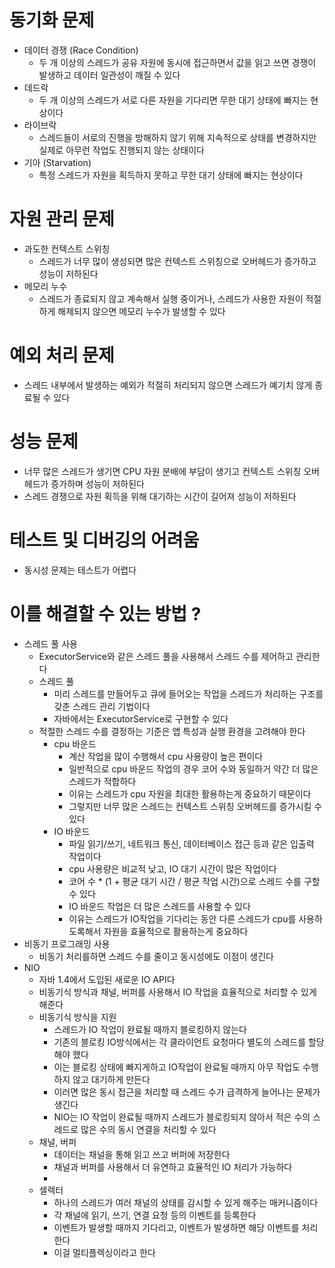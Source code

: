 # 동기화 문제
- 데이터 경쟁 (Race Condition)
    - 두 개 이상의 스레드가 공유 자원에 동시에 접근하면서 값을 읽고 쓰면 경쟁이 발생하고 데이터 일관성이 깨질 수 있다
- 데드락
    - 두 개 이상의 스레드가 서로 다른 자원을 기다리면 무한 대기 상태에 빠지는 현상이다
- 라이브락
    - 스레드들이 서로의 진행을 방해하지 않기 위해 지속적으로 상태를 변경하지만 실제로 아무런 작업도 진행되지 않는 상태이다
- 기아 (Starvation)
    - 특정 스레드가 자원을 획득하지 못하고 무한 대기 상태에 빠지는 현상이다
# 자원 관리 문제
- 과도한 컨텍스트 스위칭
    - 스레드가 너무 많이 생성되면 많은 컨텍스트 스위칭으로 오버헤드가 증가하고 성능이 저하된다
- 메모리 누수
    - 스레드가 종료되지 않고 계속해서 실행 중이거나, 스레드가 사용한 자원이 적절하게 해제되지 않으면 메모리 누수가 발생할 수 있다
# 예외 처리 문제
- 스레드 내부에서 발생하는 예외가 적절히 처리되지 않으면 스레드가 예기치 않게 종료될 수 있다
# 성능 문제
- 너무 많은 스레드가 생기면 CPU 자원 분배에 부담이 생기고 컨텍스트 스위칭 오버헤드가 증가하며 성능이 저하된다
- 스레드 경쟁으로 자원 획득을 위해 대기하는 시간이 길어져 성능이 저하된다
# 테스트 및 디버깅의 어려움
- 동시성 문제는 테스트가 어렵다

# 이를 해결할 수 있는 방법 ?
- 스레드 풀 사용
    - ExecutorService와 같은 스레드 풀을 사용해서 스레드 수를 제어하고 관리한다
    - 스레드 풀
        - 미리 스레드를 만들어두고 큐에 들어오는 작업을 스레드가 처리하는 구조를 갖춘 스레드 관리 기법이다
        - 자바에서는 ExecutorService로 구현할 수 있다
    - 적절한 스레드 수를 결정하는 기준은 앱 특성과 실행 환경을 고려해야 한다
        - cpu 바운드
            - 계산 작업을 많이 수행해서 cpu 사용량이 높은 편이다
            - 일반적으로 cpu 바운드 작업의 경우 코어 수와 동일하거 약간 더 많은 스레드가 적합하다
            - 이유는 스레드가 cpu 자원을 최대한 활용하는게 중요하기 때문이다
            - 그렇지만 너무 많은 스레드는 컨텍스트 스위칭 오버헤드를 증가시킬 수 있다
        - IO 바운드
            - 파일 읽기/쓰기, 네트워크 통신, 데이터베이스 접근 등과 같은 입출력 작업이다
            - cpu 사용량은 비교적 낮고, IO 대기 시간이 많은 작업이다
            - 코어 수 * (1 + 평균 대기 시간 / 평균 작업 시간)으로 스레드 수를 구할 수 있다
            - IO 바운드 작업은 더 많은 스레드를 사용할 수 있다
            - 이유는 스레드가 IO작업을 기다리는 동안 다른 스레드가 cpu를 사용하도록해서 자원을 효율적으로 활용하는게 중요하다
- 비동기 프로그래밍 사용
    - 비동기 처리를하면 스레드 수를 줄이고 동시성에도 이점이 생긴다
- NIO
    - 자바 1.4에서 도입된 새로운 IO API다
    - 비동기식 방식과 채널, 버퍼를 사용해서 IO 작업을 효율적으로 처리할 수 있게 해준다
    - 비동기식 방식을 지원
        - 스레드가 IO 작업이 완료될 때까지 블로킹하지 않는다
        - 기존의 블로킹 IO방식에서는 각 클라이언트 요청마다 별도의 스레드를 할당해야 했다
        - 이는 블로킹 상태에 빠지게하고 IO작업이 완료될 때까지 아무 작업도 수행하지 않고 대기하게 만든다
        - 이러면 많은 동시 접근을 처리할 때 스레드 수가 급격하게 늘어나는 문제가 생긴다
        - NIO는 IO 작업이 완료될 때까지 스레드가 블로킹되지 않아서 적은 수의 스레드로 많은 수의 동시 연결을 처리할 수 있다
    - 채널, 버퍼
        - 데이터는 채널을 통해 읽고 쓰고 버퍼에 저장한다
        - 채널과 버퍼를 사용해서 더 유연하고 효율적인 IO 처리가 가능하다
        -
    - 셀렉터
        - 하나의 스레드가 여러 채널의 상태를 감시할 수 있게 해주는 매커니즘이다
        - 각 채널에 읽기, 쓰기, 연결 요청 등의 이벤트를 등록한다
        - 이벤트가 발생할 때까지 기다리고, 이벤트가 발생하면 해당 이벤트를 처리한다
        - 이걸 멀티플렉싱이라고 한다
